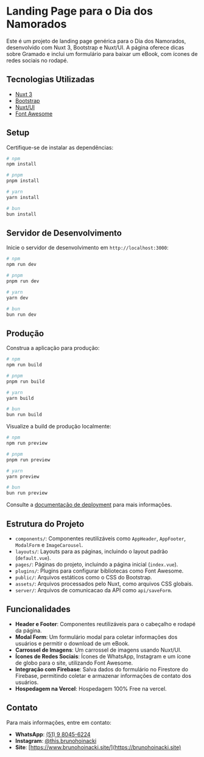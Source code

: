 # Landing Page para o Dia dos Namorados

Este é um projeto de landing page genérica para o Dia dos Namorados, desenvolvido com Nuxt 3, Bootstrap e Nuxt/UI. A página oferece dicas sobre Gramado e inclui um formulário para baixar um eBook, com ícones de redes sociais no rodapé.

## Tecnologias Utilizadas

- [Nuxt 3](https://nuxt.com/)
- [Bootstrap](https://getbootstrap.com/)
- [Nuxt/UI](https://ui.nuxtjs.org/)
- [Font Awesome](https://fontawesome.com/)

## Setup

Certifique-se de instalar as dependências:

```bash
# npm
npm install

# pnpm
pnpm install

# yarn
yarn install

# bun
bun install
```

## Servidor de Desenvolvimento

Inicie o servidor de desenvolvimento em `http://localhost:3000`:

```bash
# npm
npm run dev

# pnpm
pnpm run dev

# yarn
yarn dev

# bun
bun run dev
```

## Produção

Construa a aplicação para produção:

```bash
# npm
npm run build

# pnpm
pnpm run build

# yarn
yarn build

# bun
bun run build
```

Visualize a build de produção localmente:

```bash
# npm
npm run preview

# pnpm
pnpm run preview

# yarn
yarn preview

# bun
bun run preview
```

Consulte a [documentação de deployment](https://nuxt.com/docs/getting-started/deployment) para mais informações.

## Estrutura do Projeto

- `components/`: Componentes reutilizáveis como `AppHeader`, `AppFooter`, `ModalForm` e `ImageCarousel`.
- `layouts/`: Layouts para as páginas, incluindo o layout padrão (`default.vue`).
- `pages/`: Páginas do projeto, incluindo a página inicial (`index.vue`).
- `plugins/`: Plugins para configurar bibliotecas como Font Awesome.
- `public/`: Arquivos estáticos como o CSS do Bootstrap.
- `assets/`: Arquivos processados pelo Nuxt, como arquivos CSS globais.
- `server/`: Arquivos de comunicacao da API como `api/saveForm`.

## Funcionalidades

- **Header e Footer**: Componentes reutilizáveis para o cabeçalho e rodapé da página.
- **Modal Form**: Um formulário modal para coletar informações dos usuários e permitir o download de um eBook.
- **Carrossel de Imagens**: Um carrossel de imagens usando Nuxt/UI.
- **Ícones de Redes Sociais**: Ícones de WhatsApp, Instagram e um ícone de globo para o site, utilizando Font Awesome.
- **Integração com Firebase**: Salva dados do formulário no Firestore do Firebase, permitindo coletar e armazenar informações de contato dos usuários.
- **Hospedagem na Vercel**: Hospedagem 100% Free na vercel.

## Contato

Para mais informações, entre em contato:

- **WhatsApp**: [(51) 9 8045-6224](https://wa.me/5551980456224)
- **Instagram**: [@this.brunohoinacki](https://www.instagram.com/this.bruno_hoinacki/)
- **Site**: [https://www.brunohoinacki.site/](https://brunohoinacki.site)
